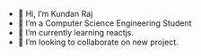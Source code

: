 - 👋 Hi, I’m Kundan Raj
- 👀 I’m a Computer Science Engineering Student
- 🌱 I’m currently learning reactjs.
- 💞️ I’m looking to collaborate on new project.

<!---
Kundan1406/Kundan1406 is a ✨ special ✨ repository because its `README.md` (this file) appears on your GitHub profile.
You can click the Preview link to take a look at your changes.
--->
